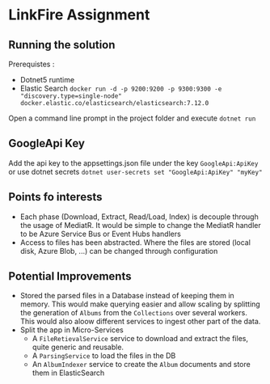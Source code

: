 # LinkFire Assignment

## Running the solution

Prerequistes :
* Dotnet5 runtime
* Elastic Search  `docker run -d -p 9200:9200 -p 9300:9300 -e "discovery.type=single-node" docker.elastic.co/elasticsearch/elasticsearch:7.12.0`

Open a command line prompt in the project folder and execute `dotnet run`

## GoogleApi Key

Add the api key to the appsettings.json file under the key `GoogleApi:ApiKey` 
or use dotnet secrets
`dotnet user-secrets set "GoogleApi:ApiKey" "myKey"`

## Points fo interests

* Each phase (Download, Extract, Read/Load, Index) is decouple through the usage of MediatR. It would be simple to change the MediatR handler to be Azure Service Bus or Event Hubs handlers
* Access to files has been abstracted. Where the files are stored (local disk, Azure Blob, ...) can be changed through configuration

## Potential Improvements

* Stored the parsed files in a Database instead of keeping them in memory. This would make querying easier and allow scaling by splitting the generation of `Albums` from the `Collections` over several workers. This would also aloow different services to ingest other part of the data.
* Split the app in Micro-Services
  * A `FileRetievalService` service to download and extract the files, quite generic and reusable.
  * A `ParsingService` to load the files in the DB
  * An `AlbumIndexer` service to create the `Album` documents and store them in ElasticSearch
